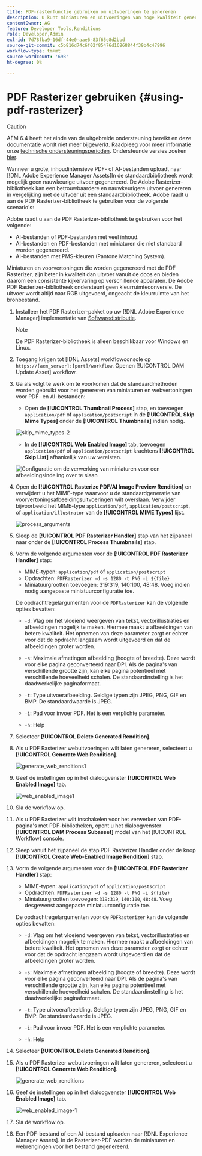 ```yaml
---
title: PDF-rasterfunctie gebruiken om uitvoeringen te genereren
description: U kunt miniaturen en uitvoeringen van hoge kwaliteit genereren met de Adobe PDF Rasterizer-bibliotheek.
contentOwner: AG
feature: Developer Tools,Renditions
role: Developer,Admin
exl-id: 7d78fba9-16df-44e0-aae6-83f65e8d2bbd
source-git-commit: c5b816d74c6f02f85476d16868844f39b4c47996
workflow-type: tm+mt
source-wordcount: '698'
ht-degree: 0%

---
```


# PDF Rasterizer gebruiken {#using-pdf-rasterizer}

>[!CAUTION]
>
>AEM 6.4 heeft het einde van de uitgebreide ondersteuning bereikt en deze documentatie wordt niet meer bijgewerkt. Raadpleeg voor meer informatie onze [technische ondersteuningsperioden](https://helpx.adobe.com/support/programs/eol-matrix.html). Ondersteunde versies zoeken [hier](https://experienceleague.adobe.com/docs/).

Wanneer u grote, inhoudintensieve PDF- of AI-bestanden uploadt naar [!DNL Adobe Experience Manager Assets]In de standaardbibliotheek wordt mogelijk geen nauwkeurige uitvoer gegenereerd. De Adobe Rasterizer-bibliotheek kan een betrouwbaardere en nauwkeurigere uitvoer genereren in vergelijking met de uitvoer uit een standaardbibliotheek. Adobe raadt u aan de PDF Rasterizer-bibliotheek te gebruiken voor de volgende scenario&#39;s:

Adobe raadt u aan de PDF Rasterizer-bibliotheek te gebruiken voor het volgende:

* AI-bestanden of PDF-bestanden met veel inhoud.
* AI-bestanden en PDF-bestanden met miniaturen die niet standaard worden gegenereerd.
* AI-bestanden met PMS-kleuren (Pantone Matching System).

Miniaturen en voorvertoningen die worden gegenereerd met de PDF Rasterizer, zijn beter in kwaliteit dan uitvoer vanuit de doos en bieden daarom een consistente kijkervaring op verschillende apparaten. De Adobe PDF Rasterizer-bibliotheek ondersteunt geen kleurruimteconversie. De uitvoer wordt altijd naar RGB uitgevoerd, ongeacht de kleurruimte van het bronbestand.

1. Installeer het PDF Rasterizer-pakket op uw [!DNL Adobe Experience Manager] implementatie van [Softwaredistributie](https://experience.adobe.com/#/downloads/content/software-distribution/en/aem.html?package=/content/software-distribution/en/details.html/content/dam/aem/public/adobe/packages/cq650/product/assets/aem-assets-pdf-rasterizer-pkg-4.4.zip).

   >[!NOTE]
   >
   >De PDF Rasterizer-bibliotheek is alleen beschikbaar voor Windows en Linux.

1. Toegang krijgen tot [!DNL Assets] workflowconsole op `https://[aem_server]:[port]/workflow`. Openen [!UICONTROL DAM Update Asset] workflow.

1. Ga als volgt te werk om te voorkomen dat de standaardmethoden worden gebruikt voor het genereren van miniaturen en webvertoningen voor PDF- en AI-bestanden:

   * Open de **[!UICONTROL Thumbnail Process]** stap, en toevoegen `application/pdf` of `application/postscript` in de **[!UICONTROL Skip Mime Types]** onder de **[!UICONTROL Thumbnails]** indien nodig.

   ![skip_mime_types-2](assets/skip_mime_types-2.png)

   * In de **[!UICONTROL Web Enabled Image]** tab, toevoegen `application/pdf` of `application/postscript` krachtens **[!UICONTROL Skip List]** afhankelijk van uw vereisten.

   ![Configuratie om de verwerking van miniaturen voor een afbeeldingsindeling over te slaan](assets/web_enabled_imageskiplist.png)

1. Open de **[!UICONTROL Rasterize PDF/AI Image Preview Rendition]** en verwijdert u het MIME-type waarvoor u de standaardgeneratie van voorvertoningsafbeeldingsuitvoeringen wilt overslaan. Verwijder bijvoorbeeld het MIME-type `application/pdf`, `application/postscript`, of `application/illustrator` van de **[!UICONTROL MIME Types]** lijst.

   ![process_arguments](assets/process_arguments.png)

1. Sleep de **[!UICONTROL PDF Rasterizer Handler]** stap van het zijpaneel naar onder de **[!UICONTROL Process Thumbnails]** stap.
1. Vorm de volgende argumenten voor de **[!UICONTROL PDF Rasterizer Handler]** stap:

   * MIME-typen: `application/pdf` of `application/postscript`
   * Opdrachten: `PDFRasterizer -d -s 1280 -t PNG -i ${file}`
   * Miniatuurgrootten toevoegen: 319:319, 140:100, 48:48. Voeg indien nodig aangepaste miniatuurconfiguratie toe.

   De opdrachtregelargumenten voor de `PDFRasterizer` kan de volgende opties bevatten:

   * `-d`: Vlag om het vloeiend weergeven van tekst, vectorillustraties en afbeeldingen mogelijk te maken. Hiermee maakt u afbeeldingen van betere kwaliteit. Het opnemen van deze parameter zorgt er echter voor dat de opdracht langzaam wordt uitgevoerd en dat de afbeeldingen groter worden.

   * `-s`: Maximale afmetingen afbeelding (hoogte of breedte). Deze wordt voor elke pagina geconverteerd naar DPI. Als de pagina&#39;s van verschillende grootte zijn, kan elke pagina potentieel met verschillende hoeveelheid schalen. De standaardinstelling is het daadwerkelijke paginaformaat.

   * `-t`: Type uitvoerafbeelding. Geldige typen zijn JPEG, PNG, GIF en BMP. De standaardwaarde is JPEG.

   * `-i`: Pad voor invoer PDF. Het is een verplichte parameter.

   * `-h`: Help


1. Selecteer **[!UICONTROL Delete Generated Rendition]**.
1. Als u PDF Rasterizer webuitvoeringen wilt laten genereren, selecteert u **[!UICONTROL Generate Web Rendition]**.

   ![generate_web_renditions1](assets/generate_web_renditions1.png)

1. Geef de instellingen op in het dialoogvenster **[!UICONTROL Web Enabled Image]** tab.

   ![web_enabled_image1](assets/web_enabled_image1.png)

1. Sla de workflow op.
1. Als u PDF Rasterizer wilt inschakelen voor het verwerken van PDF-pagina&#39;s met PDF-bibliotheken, opent u het dialoogvenster **[!UICONTROL DAM Process Subasset]** model van het [!UICONTROL Workflow] console.
1. Sleep vanuit het zijpaneel de stap PDF Rasterizer Handler onder de knop **[!UICONTROL Create Web-Enabled Image Rendition]** stap.
1. Vorm de volgende argumenten voor de **[!UICONTROL PDF Rasterizer Handler]** stap:

   * MIME-typen: `application/pdf` of `application/postscript`
   * Opdrachten: `PDFRasterizer -d -s 1280 -t PNG -i ${file}`
   * Miniatuurgrootten toevoegen: `319:319`, `140:100`, `48:48`. Voeg desgewenst aangepaste miniatuurconfiguratie toe.

   De opdrachtregelargumenten voor de `PDFRasterizer` kan de volgende opties bevatten:

   * `-d`: Vlag om het vloeiend weergeven van tekst, vectorillustraties en afbeeldingen mogelijk te maken. Hiermee maakt u afbeeldingen van betere kwaliteit. Het opnemen van deze parameter zorgt er echter voor dat de opdracht langzaam wordt uitgevoerd en dat de afbeeldingen groter worden.

   * `-s`: Maximale afmetingen afbeelding (hoogte of breedte). Deze wordt voor elke pagina geconverteerd naar DPI. Als de pagina&#39;s van verschillende grootte zijn, kan elke pagina potentieel met verschillende hoeveelheid schalen. De standaardinstelling is het daadwerkelijke paginaformaat.

   * `-t`: Type uitvoerafbeelding. Geldige typen zijn JPEG, PNG, GIF en BMP. De standaardwaarde is JPEG.

   * `-i`: Pad voor invoer PDF. Het is een verplichte parameter.

   * `-h`: Help


1. Selecteer **[!UICONTROL Delete Generated Rendition]**.
1. Als u PDF Rasterizer webuitvoeringen wilt laten genereren, selecteert u **[!UICONTROL Generate Web Rendition]**.

   ![generate_web_renditions](assets/generate_web_renditions.png)

1. Geef de instellingen op in het dialoogvenster **[!UICONTROL Web Enabled Image]** tab.

   ![web_enabled_image-1](assets/web_enabled_image-1.png)

1. Sla de workflow op.
1. Een PDF-bestand of een AI-bestand uploaden naar [!DNL Experience Manager Assets]. In de Rasterizer-PDF worden de miniaturen en webrengingen voor het bestand gegenereerd.
